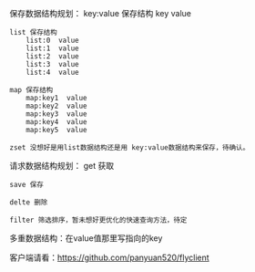 保存数据结构规划：
	key:value 保存结构
		key		value
		
		
	list 保存结构
		list:0  value
		list:1  value
		list:2  value
		list:3  value
		list:4  value
		
	map 保存结构
		map:key1  value
		map:key2  value
		map:key3  value
		map:key4  value
		map:key5  value
		
	zset 没想好是用list数据结构还是用 key:value数据结构来保存，待确认。



请求数据结构规划：
	get  获取
	
	save 保存
	
	delte 删除
	
	filter 筛选排序，暂未想好更优化的快速查询方法，待定


多重数据结构：在value值那里写指向的key



客户端请看：https://github.com/panyuan520/flyclient
	
